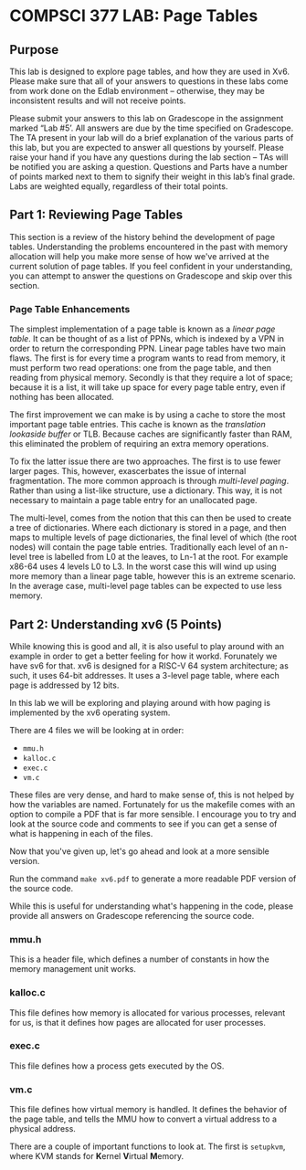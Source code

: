 # COMPSCI 377 LAB: Page Tables

## Purpose

This lab is designed to explore page tables, and how they are used in Xv6. Please make sure that all of your answers to questions in these labs come from work done on the Edlab environment – otherwise, they may be inconsistent results and will not receive points.

Please submit your answers to this lab on Gradescope in the assignment marked “Lab #5’. All answers are due by the time specified on Gradescope. The TA present in your lab will do a brief explanation of the various parts of this lab, but you are expected to answer all questions by yourself. Please raise your hand if you have any questions during the lab section – TAs will be notified you are asking a question. Questions and Parts have a number of points marked next to them to signify their weight in this lab’s final grade. Labs are weighted equally, regardless of their total points.

<!-- Once you have logged in to Edlab, you can clone this repo using

```bash
git clone https://github.com/umass-cs-377/377-lab-threading.git
```

Then you can use `cd` to open the directory you just cloned:

```bash
cd 377-lab-threading
``` -->

<!-- This repo includes a Makefile that allows you to locally compile and run all the sample code listed in this tutorial. You can compile them by running `make`. Feel free to modify the source files yourself, after making changes you can run `make` again to build new binaries from your modified files. You can also use `make clean` to remove all the built files, this command is usually used when something went wrong during the compilation so that you can start fresh. -->

## Part 1: Reviewing Page Tables

This section is a review of the history behind the development of page tables. Understanding the problems encountered in the past with memory allocation will help you make more sense of how we've arrived at the current solution of page tables. If you feel confident in your understanding, you can attempt to answer the questions on Gradescope and skip over this section.
<!-- 
### Historical Approaches
In the earliest days of computing, when a program needed to access a memory address, it would simply read directly from memory. In this way, there was only a single address space that corresponding to the computer's physical memory. As it became necessary to be able to switch between the execution of multiple programs came the problem of context switches. 

As it became necessary to run multiple programs on a machine, the solution was to dedicated memory spaces for each program in memory and switching them out to the disk for every context switch. While programs were still small, and run in batch, this was not a significant problem, however as programs grew in size, and it became necessary to be able to switch between the execution of multiple programs, it was no longer an ideal solution. Disk operations are slow, and requiring big reads and writes for every context switch creates a large performance overhead. 

To prevent this, the memory spaces for multiple programs can be loaded into memory simultaneously. While previous approaches had dealt simply with memory, this introduces a distinction between *physical memory* and *virtual memory* (and consequently *physical* and *virtual* addresses). Physical memory represents the bits that are actually stored in a computer's memory. Virtual memory is the abstraction of the computer's memory presented to the program.

When dealing with virtual memory, there are three crucial factors which must be ensured:

1. **Transparency**: Other programs should not have any way of knowing about what other programs are running.
2. **Protection**: Programs should noe be able to interact with the memory of other programs, either deliberately or accidentally.
3. <a name="effiency-property"></a> **Effiency**: Using virtual memory should not significantly impact the speed of memory operations.

Historically there have been three broad ways which virtual memory has been implemented:

1. **Static allocation**: Some predetermined offset is added to a program's virtual address. This however cannot ensure protection and thus was never widely used.
2. **Dynamic allocation**: A dedicated hardware component called the *Memory Management Unit* (MMU) allocates a block of memory to a program at runtime. Allocating large blocks can result in *internal fragmentation*, where a large section of memory is allocated to a program because it may be needed in the future, however until that point, it is allocated memory that isn't being utilized.
3. **Segmentation**: Allocates multiple smaller blocks that are non-contigous and dynamically-sized to be allocated to a single program's address space. This avoids the problem of internal fragmentation as the individual segments can be dynamically allocated more space as needed.

The last two approaches, however, introduce a new problem: *external fragmentation*. As programs are moved in and out of memory, allocating space for them in memory will gradually create small chunks of unallocated memory. These chunks while technically being free, are stuck between blocks of allocated memory, and if they are sufficiently small, then it is impossible for them to be utilized, resulting in wasted space.  -->

<!-- ### Paging

*Paging*, being the contemporary approach to virtual memory (and the subject ot today's lab) is the solution to this problem. By allocating memory to each program in a fixed-sized chunk, the computer can guarantee that it will always be able to fully utilize all of the unallocated memory it has available to it. While this does potentially re-introduce the problem of internal fragmentation, this can be minimized by adjusting the size of the blocks being allocated. In the context of physical memory, these blocks are known as *page frames*, while they are known simply as *pages* when applied to virtual memory. 

A *page table* is used in order to map a program's virtual addresses to a physical address, in a process known as *translation*. In order to use our page table to find the physical address, we take the highest order bits (the exact amount varies depending on the implementation) of the virtual address, known as the address's *virtual page number* or VPN. The VPN is used to index the list to get the *page table entry*, which simply contains the *physical page number*[*](## "also known as a physical frame number or PFN") or PPN, which tells us where the virtual page is located in physical memory. Knowing the PFN, and the size of the pages, it is then possible to calculate the offset to the page frame by multiplying. Then the remaining lower order bits can be used to find the physical address, which is some offset within the page.

Due to the third property of effenciency, we want to make page table lookups as fast as possible.  -->

### Page Table Enhancements
The simplest implementation of a page table is known as a *linear page table*. It can be thought of as a list of PPNs, which is indexed by a VPN in order to return the corresponding PPN. Linear page tables have two main flaws. The first is for every time a program wants to read from memory, it must perform two read operations: one from the page table, and then reading from physical memory. Secondly is that they require a lot of space; because it is a list, it will take up space for every page table entry, even if nothing has been allocated.

The first improvement we can make is by using a cache to store the most important page table entries. This cache is known as the *translation lookaside buffer* or TLB. Because caches are significantly faster than RAM, this eliminated the problem of requiring an extra memory operations.

To fix the latter issue there are two approaches. The first is to use fewer larger pages. This, however, exascerbates the issue of internal fragmentation. The more common approach is through *multi-level paging*. Rather than using a list-like structure, use a dictionary. This way, it is not necessary to maintain a page table entry for an unallocated page. 

The multi-level, comes from the notion that this can then be used to create a tree of dictionaries. Where each dictionary is stored in a page, and then maps to multiple levels of page dictionaries, the final level of which (the root nodes) will contain the page table entries. Traditionally each level of an n-level tree is labelled from L0 at the leaves, to Ln-1 at the root. For example x86-64 uses 4 levels L0 to L3. In the worst case this will wind up using more memory than a linear page table, however this is an extreme scenario. In the average case, multi-level page tables can be expected to use less memory. 

## Part 2: Understanding xv6 (5 Points)

While knowing this is good and all, it is also useful to play around with an example in order to get a better feeling for how it workd. Forunately we have sv6 for that. xv6 is designed for a RISC-V 64 system architecture; as such, it uses 64-bit addresses. It uses a 3-level page table, where each page is addressed by 12 bits.

In this lab we will be exploring and playing around with how paging is implemented by the xv6 operating system.

There are 4 files we will be looking at in order:
* `mmu.h`
* `kalloc.c`
* `exec.c`
* `vm.c`

These files are very dense, and hard to make sense of, this is not helped by how the variables are named. Fortunately for us the makefile comes with an option to compile a PDF that is far more sensible. I encourage you to try and look at the source code and comments to see if you can get a sense of what is happening in each of the files. 

Now that you've given up, let's go ahead and look at a more sensible version. 

Run the command `make xv6.pdf` to generate a more readable PDF version of the source code.

While this is useful for understanding what's happening in the code, please provide all answers on Gradescope referencing the source code. 

### mmu.h

This is a header file, which defines a number of constants in how the memory management unit works. 
### kalloc.c

This file defines how memory is allocated for various processes, relevant for us, is that it defines how pages are allocated for user processes.

### exec.c

This file defines how a process gets executed by the OS.

### vm.c

This file defines how virtual memory is handled. It defines the behavior of the page table, and tells the MMU how to convert a virtual address to a physical address. 

There are a couple of important functions to look at. The first is `setupkvm`, where KVM stands for **K**ernel **V**irtual **M**emory. 